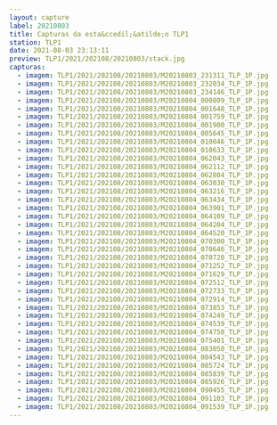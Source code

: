 ```yaml
---
layout: capture
label: 20210803
title: Capturas da esta&ccedil;&atilde;o TLP1
station: TLP1
date: 2021-08-03 23:13:11
preview: TLP1/2021/202108/20210803/stack.jpg
capturas:
  - imagem: TLP1/2021/202108/20210803/M20210803_231311_TLP_1P.jpg
  - imagem: TLP1/2021/202108/20210803/M20210803_232034_TLP_1P.jpg
  - imagem: TLP1/2021/202108/20210803/M20210803_234146_TLP_1P.jpg
  - imagem: TLP1/2021/202108/20210803/M20210804_000809_TLP_1P.jpg
  - imagem: TLP1/2021/202108/20210803/M20210804_001648_TLP_1P.jpg
  - imagem: TLP1/2021/202108/20210803/M20210804_001759_TLP_1P.jpg
  - imagem: TLP1/2021/202108/20210803/M20210804_001900_TLP_1P.jpg
  - imagem: TLP1/2021/202108/20210803/M20210804_005645_TLP_1P.jpg
  - imagem: TLP1/2021/202108/20210803/M20210804_010046_TLP_1P.jpg
  - imagem: TLP1/2021/202108/20210803/M20210804_010633_TLP_1P.jpg
  - imagem: TLP1/2021/202108/20210803/M20210804_062043_TLP_1P.jpg
  - imagem: TLP1/2021/202108/20210803/M20210804_062112_TLP_1P.jpg
  - imagem: TLP1/2021/202108/20210803/M20210804_062804_TLP_1P.jpg
  - imagem: TLP1/2021/202108/20210803/M20210804_063030_TLP_1P.jpg
  - imagem: TLP1/2021/202108/20210803/M20210804_063216_TLP_1P.jpg
  - imagem: TLP1/2021/202108/20210803/M20210804_063434_TLP_1P.jpg
  - imagem: TLP1/2021/202108/20210803/M20210804_063901_TLP_1P.jpg
  - imagem: TLP1/2021/202108/20210803/M20210804_064109_TLP_1P.jpg
  - imagem: TLP1/2021/202108/20210803/M20210804_064204_TLP_1P.jpg
  - imagem: TLP1/2021/202108/20210803/M20210804_064520_TLP_1P.jpg
  - imagem: TLP1/2021/202108/20210803/M20210804_070300_TLP_1P.jpg
  - imagem: TLP1/2021/202108/20210803/M20210804_070646_TLP_1P.jpg
  - imagem: TLP1/2021/202108/20210803/M20210804_070720_TLP_1P.jpg
  - imagem: TLP1/2021/202108/20210803/M20210804_071252_TLP_1P.jpg
  - imagem: TLP1/2021/202108/20210803/M20210804_071629_TLP_1P.jpg
  - imagem: TLP1/2021/202108/20210803/M20210804_072512_TLP_1P.jpg
  - imagem: TLP1/2021/202108/20210803/M20210804_072733_TLP_1P.jpg
  - imagem: TLP1/2021/202108/20210803/M20210804_072914_TLP_1P.jpg
  - imagem: TLP1/2021/202108/20210803/M20210804_073853_TLP_1P.jpg
  - imagem: TLP1/2021/202108/20210803/M20210804_074249_TLP_1P.jpg
  - imagem: TLP1/2021/202108/20210803/M20210804_074539_TLP_1P.jpg
  - imagem: TLP1/2021/202108/20210803/M20210804_074758_TLP_1P.jpg
  - imagem: TLP1/2021/202108/20210803/M20210804_075401_TLP_1P.jpg
  - imagem: TLP1/2021/202108/20210803/M20210804_083050_TLP_1P.jpg
  - imagem: TLP1/2021/202108/20210803/M20210804_084543_TLP_1P.jpg
  - imagem: TLP1/2021/202108/20210803/M20210804_085724_TLP_1P.jpg
  - imagem: TLP1/2021/202108/20210803/M20210804_085839_TLP_1P.jpg
  - imagem: TLP1/2021/202108/20210803/M20210804_085926_TLP_1P.jpg
  - imagem: TLP1/2021/202108/20210803/M20210804_090455_TLP_1P.jpg
  - imagem: TLP1/2021/202108/20210803/M20210804_091103_TLP_1P.jpg
  - imagem: TLP1/2021/202108/20210803/M20210804_091539_TLP_1P.jpg
---
```

